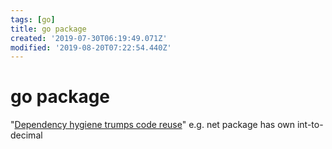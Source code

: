 ```yaml
---
tags: [go]
title: go package
created: '2019-07-30T06:19:49.071Z'
modified: '2019-08-20T07:22:54.440Z'
---
```


# go package

"[Dependency hygiene trumps code reuse](https://talks.golang.org/2012/splash.slide#28)" e.g. net package has own int-to-decimal

